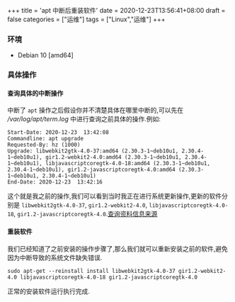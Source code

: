 +++
title = 'apt 中断后重装软件'
date = 2020-12-23T13:56:41+08:00
draft = false
categories = ["运维"]
tags = ["Linux","运维"]
+++
### 环境

- Debian 10 [amd64]

### 具体操作

#### 查询具体的中断操作

中断了 `apt` 操作之后假设你并不清楚具体在哪里中断的,可以先在 */var/log/apt/term.log* 中进行查询之前具体的操作.例如:

<!-- more -->
```shell
Start-Date: 2020-12-23  13:42:08
Commandline: apt upgrade
Requested-By: hz (1000)
Upgrade: libwebkit2gtk-4.0-37:amd64 (2.30.3-1~deb10u1, 2.30.4-1~deb10u1), gir1.2-webkit2-4.0:amd64 (2.30.3-1~deb10u1, 2.30.4-1~deb10u1), libjavascriptcoregtk-4.0-18:amd64 (2.30.3-1~deb10u1, 2.30.4-1~deb10u1), gir1.2-javascriptcoregtk-4.0:amd64 (2.30.3-1~deb10u1, 2.30.4-1~deb10u1)
End-Date: 2020-12-23  13:42:16

```

这个就是我之前的操作,我们可以看到当时我正在进行系统更新操作,更新的软件分别是 `libwebkit2gtk-4.0-37`, `gir1.2-webkit2-4.0`, `libjavascriptcoregtk-4.0-18`, `gir1.2-javascriptcoregtk-4.0`.[查询资料信息来源]

#### 重装软件

我们已经知道了之前安装的操作步骤了,那么我们就可以重新安装之前的软件,避免因为中断导致的系统文件缺失错误.

`sudo apt-get --reinstall install libwebkit2gtk-4.0-37 gir1.2-webkit2-4.0 libjavascriptcoregtk-4.0-18 gir1.2-javascriptcoregtk-4.0`

正常的安装软件运行执行完成.



[查询资料信息来源]:  https://qastack.cn/unix/79050/can-i-rollback-an-apt-get-upgrade-if-something-goes-wrong
[重装资料信息来源]: https://blog.csdn.net/qintaiwu/article/details/73741976
